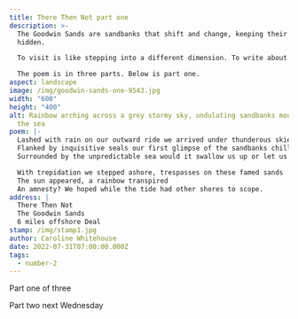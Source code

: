 ```yaml
---
title: There Then Not part one
description: >-
  The Goodwin Sands are sandbanks that shift and change, keeping their secrets
  hidden. 

  To visit is like stepping into a different dimension. To write about the sandbanks demanded so much more than a few lines. 

  The poem is in three parts. Below is part one.
aspect: landscape
image: /img/goodwin-sands-one-9543.jpg
width: "600"
height: "400"
alt: Rainbow arching across a grey stormy sky, undulating sandbanks moulded by
  the sea
poem: |-
  Lashed with rain on our outward ride we arrived under thunderous skies
  Flanked by inquisitive seals our first glimpse of the sandbanks chilled
  Surrounded by the unpredictable sea would it swallow us up or let us be?

  With trepidation we stepped ashore, trespasses on these famed sands
  The sun appeared, a rainbow transpired
  An amnesty? We hoped while the tide had other shores to scope.
address: |
  There Then Not
  The Goodwin Sands
  6 miles offshore Deal
stamp: /img/stamp1.jpg
author: Caroline Whitehouse
date: 2022-07-31T07:00:00.000Z
tags:
  - number-2
---
```

Part one of three

Part two next Wednesday
